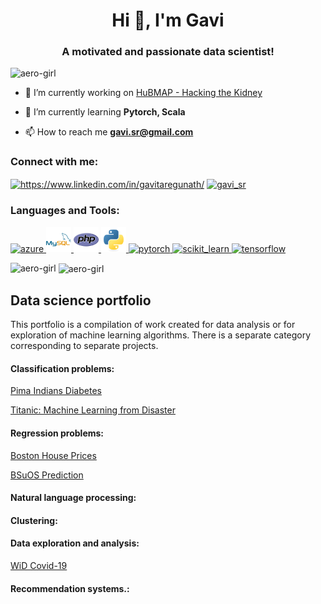 <h1 align="center">Hi 👋, I'm Gavi</h1>
<h3 align="center">A motivated and passionate data scientist!</h3>

<p align="left"> <img src="https://komarev.com/ghpvc/?username=aero-girl&label=Profile%20views&color=0e75b6&style=flat" alt="aero-girl" /> </p>

- 🔭 I’m currently working on [HuBMAP - Hacking the Kidney](https://www.kaggle.com/c/hubmap-kidney-segmentation)

- 🌱 I’m currently learning **Pytorch, Scala**

- 📫 How to reach me **gavi.sr@gmail.com**

<h3 align="left">Connect with me:</h3>
<p align="left">
<a href="https://linkedin.com/in/https://www.linkedin.com/in/gavitaregunath/" target="blank"><img align="center" src="https://cdn.jsdelivr.net/npm/simple-icons@3.0.1/icons/linkedin.svg" alt="https://www.linkedin.com/in/gavitaregunath/" height="30" width="40" /></a>
<a href="https://kaggle.com/gavi_sr" target="blank"><img align="center" src="https://cdn.jsdelivr.net/npm/simple-icons@3.0.1/icons/kaggle.svg" alt="gavi_sr" height="30" width="40" /></a>
</p>

<h3 align="left">Languages and Tools:</h3>
<p align="left"> <a href="https://azure.microsoft.com/en-in/" target="_blank"> <img src="https://www.vectorlogo.zone/logos/microsoft_azure/microsoft_azure-icon.svg" alt="azure" width="40" height="40"/> </a> <a href="https://www.mysql.com/" target="_blank"> <img src="https://raw.githubusercontent.com/devicons/devicon/master/icons/mysql/mysql-original-wordmark.svg" alt="mysql" width="40" height="40"/> </a> <a href="https://www.php.net" target="_blank"> <img src="https://raw.githubusercontent.com/devicons/devicon/master/icons/php/php-original.svg" alt="php" width="40" height="40"/> </a> <a href="https://www.python.org" target="_blank"> <img src="https://raw.githubusercontent.com/devicons/devicon/master/icons/python/python-original.svg" alt="python" width="40" height="40"/> </a> <a href="https://pytorch.org/" target="_blank"> <img src="https://www.vectorlogo.zone/logos/pytorch/pytorch-icon.svg" alt="pytorch" width="40" height="40"/> </a> <a href="https://scikit-learn.org/" target="_blank"> <img src="https://upload.wikimedia.org/wikipedia/commons/0/05/Scikit_learn_logo_small.svg" alt="scikit_learn" width="40" height="40"/> </a> <a href="https://www.tensorflow.org" target="_blank"> <img src="https://www.vectorlogo.zone/logos/tensorflow/tensorflow-icon.svg" alt="tensorflow" width="40" height="40"/> </a> </p>

<p><img align="left" src="https://github-readme-stats.vercel.app/api/top-langs?username=aero-girl&show_icons=true&locale=en&layout=compact" alt="aero-girl" /></p>

<p>&nbsp;<img align="center" src="https://github-readme-stats.vercel.app/api?username=aero-girl&show_icons=true&locale=en" alt="aero-girl" /></p>

<h2>Data science portfolio</h2>
This portfolio is a compilation of work created for data analysis or for exploration of machine learning algorithms.
There is a separate category corresponding to separate projects.

<h4 align="left">Classification problems:</h4>

[Pima Indians Diabetes](https://github.com/aero-girl/myProjects/tree/main/Pima%20Indians%20Diabetes)

[Titanic: Machine Learning from Disaster](https://github.com/aero-girl/myProjects/tree/main/Titanic)

<h4 align="left">Regression problems:</h4>

[Boston House Prices](https://github.com/aero-girl/myProjects/tree/main/Boston%20Housing%20Price)

[BSuOS Prediction](https://github.com/aero-girl/myProjects/tree/main/BSuOS%20Prediction)

<h4 align="left">Natural language processing:</h4>

<h4 align="left">Clustering:</h4>

<h4 align="left">Data exploration and analysis:</h4>

[WiD Covid-19](https://github.com/aero-girl/myProjects/tree/main/WiD%20Covid-19%20Hackathon)
<h4 align="left">Recommendation systems.:</h4>


